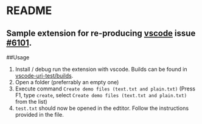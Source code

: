 # README
## Sample extension for re-producing [vscode](https://github.com/Microsoft/vscode) issue [\#6101](https://github.com/Microsoft/vscode/issues/6101).
##Usage
1. Install / debug run the extension with vscode. Builds can be found in [vscode-uri-test/builds](https://github.com/Janne252/vscode-uri-test/tree/master/builds).
2. Open a folder (preferrably an empty one)
3. Execute command `Create demo files (text.txt and plain.txt)` (Press F1, type `create`, select `Create demo files (text.txt and plain.txt)` from the list)
4. `test.txt` should now be opened in the edtitor. Follow the instructions provided in the file.
